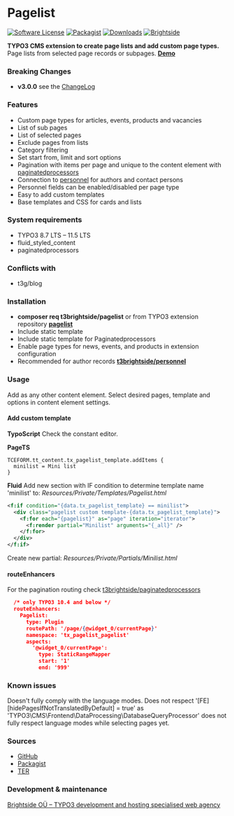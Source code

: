 # Pagelist
[![Software License](https://img.shields.io/badge/license-GPLv2-brightgreen.svg?style=flat)](LICENSE.txt)
[![Packagist](https://img.shields.io/packagist/v/t3brightside/pagelist.svg?style=flat)](https://packagist.org/packages/t3brightside/pagelist)
[![Downloads](https://poser.pugx.org/t3brightside/pagelist/downloads)](https://packagist.org/packages/t3brightside/pagelist)
[![Brightside](https://img.shields.io/badge/by-t3brightside.com-orange.svg?style=flat)](https://t3brightside.com)

**TYPO3 CMS extension to create page lists and add custom page types.**
Page lists from selected page records or subpages.
**[Demo](https://microtemplate.t3brightside.com/)**

### Breaking Changes
- **v3.0.0** see the [ChangeLog](ChangeLog)

### Features
- Custom page types for articles, events, products and vacancies
- List of sub pages
- List of selected pages
- Exclude pages from lists
- Category filtering
- Set start from, limit and sort options
- Pagination with items per page and unique to the content element with [paginatedprocessors](https://github.com/t3brightside/paginatedprocessors)
- Connection to [personnel](https://github.com/t3brightside/personnel) for authors and contact persons
- Personnel fields can be enabled/disabled per page type
- Easy to add custom templates
- Base templates and CSS for cards and lists

### System requirements
- TYPO3 8.7 LTS – 11.5 LTS
- fluid_styled_content
- paginatedprocessors

### Conflicts with
- t3g/blog

### Installation

 - **composer req t3brightside/pagelist** or from TYPO3 extension repository **[pagelist](https://extensions.typo3.org/extension/pagelist/)**
 - Include static template
 - Include static template for Paginatedprocessors
 - Enable page types for news, events, and products in extension configuration
 - Recommended for author records **[t3brightside/personnel](https://extensions.typo3.org/extension/personnel/)**

### Usage
Add as any other content element. Select desired pages, template and options in content element settings.

#### Add custom template
**TypoScript**
Check the constant editor.

**PageTS**
```typoscript
TCEFORM.tt_content.tx_pagelist_template.addItems {
  minilist = Mini list
}
```
**Fluid**
Add new section with IF condition to determine template name 'minilist' to: _Resources/Private/Templates/Pagelist.html_
```xml
<f:if condition="{data.tx_pagelist_template} == minilist">
  <div class="pagelist custom template-{data.tx_pagelist_template}">
    <f:for each="{pagelist}" as="page" iteration="iterator">
      <f:render partial="Minilist" arguments="{_all}" />
    </f:for>
  </div>
</f:if>
```
Create new partial: _Resources/Private/Partials/Minilist.html_

#### routeEnhancers
For the pagination routing check [t3brightside/paginatedprocessors](https://github.com/t3brightside/paginatedprocessors#readme)

```json
  /* only TYPO3 10.4 and below */
  routeEnhancers:
    Pagelist:
      type: Plugin
      routePath: '/page/{@widget_0/currentPage}'
      namespace: 'tx_pagelist_pagelist'
      aspects:
        '@widget_0/currentPage':
          type: StaticRangeMapper
          start: '1'
          end: '999'
```

### Known issues
Doesn't fully comply with the language modes. Does not respect '[FE][hidePagesIfNotTranslatedByDefault] = true' as 'TYPO3\CMS\Frontend\DataProcessing\DatabaseQueryProcessor' does not fully respect language modes while selecting pages yet.

### Sources
-  [GitHub](https://github.com/t3brightside/pagelist)
-  [Packagist](https://packagist.org/packages/t3brightside/pagelist)
-  [TER](https://extensions.typo3.org/extension/pagelist/)

### Development & maintenance
[Brightside OÜ – TYPO3 development and hosting specialised web agency](https://t3brightside.com/)
